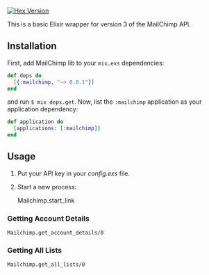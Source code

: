 [![Hex Version](http://img.shields.io/hexpm/v/mailchimp.svg)](https://hex.pm/packages/mailchimp)

This is a basic Elixir wrapper for version 3 of the MailChimp API.

## Installation

First, add MailChimp lib to your `mix.exs` dependencies:

```elixir
def deps do
  [{:mailchimp, "~> 0.0.1"}]
end
```

and run `$ mix deps.get`. Now, list the `:mailchimp` application as your
application dependency:

```elixir
def application do
  [applications: [:mailchimp]]
end
```

## Usage

1. Put your API key in your *config.exs* file.

2. Start a new process:



    Mailchimp.start_link

### Getting Account Details

    Mailchimp.get_account_details/0

### Getting All Lists

    Mailchimp.get_all_lists/0
